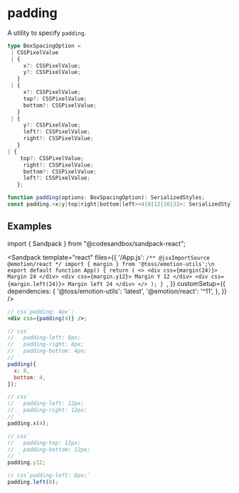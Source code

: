 # padding

A utility to specify `padding`.

```ts
type BoxSpacingOption =
 | CSSPixelValue
 | {
     x?: CSSPixelValue;
     y?: CSSPixelValue;
   }
 | {
     x?: CSSPixelValue;
     top?: CSSPixelValue;
     bottom?: CSSPixelValue;
   }
 | {
     y?: CSSPixelValue;
     left?: CSSPixelValue;
     right?: CSSPixelValue;
   }
| {
    top?: CSSPixelValue;
     right?: CSSPixelValue;
     bottom?: CSSPixelValue;
     left?: CSSPixelValue;
   };

function padding(options: BoxSpacingOption): SerializedStyles;
const padding.<x|y|top|right|bottom|left><4|8|12|16|32>: SerializedStyles;
```

## Examples

import { Sandpack } from "@codesandbox/sandpack-react";

<!-- prettier-ignore -->
<Sandpack
  template="react"
  files={{
    '/App.js': `/** @jsxImportSource @emotion/react */
import { margin } from '@toss/emotion-utils';\n
export default function App() {
  return (
    <>
      <div css={margin(24)}>
        Margin 24
      </div>
      <div css={margin.y12}>
        Margin Y 12
      </div>
      <div css={margin.left(24)}>
        Margin left 24
      </div>
    </>
  );
}
`,
  }}
  customSetup={{
    dependencies: {
      '@toss/emotion-utils': 'latest',
      '@emotion/react': '^11',
    },
  }}
/>

```jsx
// css`padding: 4px`;
<div css={padding(4)} />;

// css`
//   padding-left: 8px;
//   padding-right: 8px;
//   padding-bottom: 4px;
// `
padding({
  x: 8,
  bottom: 4,
});

// css`
//   padding-left: 12px;
//   padding-right: 12px;
// `
padding.x(4);

// css`
//   padding-top: 12px;
//   padding-bottom: 12px;
// `
padding.y12;

// css`padding-left: 8px;`
padding.left(8);
```
